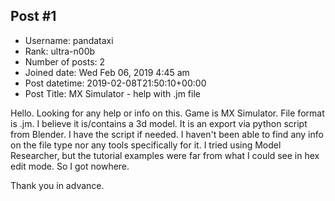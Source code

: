 ## Post #1
- Username: pandataxi
- Rank: ultra-n00b
- Number of posts: 2
- Joined date: Wed Feb 06, 2019 4:45 am
- Post datetime: 2019-02-08T21:50:10+00:00
- Post Title: MX Simulator - help with .jm file

Hello. Looking for any help or info on this. Game is MX Simulator. File format is .jm. I believe it is/contains a 3d model. It is an export via python script from Blender. I have the script if needed. I haven't been able to find any info on the file type nor any tools specifically for it. I tried using Model Researcher, but the tutorial examples were far from what I could see in hex edit mode. So I got nowhere.

Thank you in advance.
